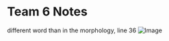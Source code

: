 # Team 6 Notes
different word than in the morphology, line 36
![Image](http://www.homermultitext.org/iipsrv?OBJ=IIP,1.0&FIF=/project/homer/pyramidal/deepzoom/hmt/e4img/2017a/e4_239.tif&RGN=0.3073,0.2515,0.04812,0.01901&wID=300&CVT=JPEG)
